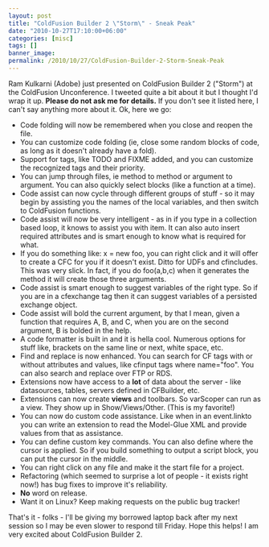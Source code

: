 ```yaml
---
layout: post
title: "ColdFusion Builder 2 \"Storm\" - Sneak Peak"
date: "2010-10-27T17:10:00+06:00"
categories: [misc]
tags: []
banner_image: 
permalink: /2010/10/27/ColdFusion-Builder-2-Storm-Sneak-Peak
---
```


Ram Kulkarni (Adobe) just presented on  ColdFusion Builder 2 ("Storm") at the ColdFusion Unconference. I tweeted quite a bit about it but I thought I'd wrap it up. <b>Please do not ask me for details.</b> If you don't see it listed here, I can't say anything more about it. Ok, here we go:
<!--more-->
<ul>
<li>Code folding will now be remembered when you close and reopen the file.
<li>You can customize code folding (ie, close some random blocks of code, as long as it doesn't already have a fold).
<li>Support for tags, like TODO and FIXME added, and you can customize the recognized tags and their priority.
<li>You can jump through files, ie method to method or argument to argument. You can also quickly select blocks (like a function at a time). 
<li>Code assist can now cycle through different groups of stuff - so it may begin by assisting you the names of the local variables, and then switch to ColdFusion functions.
<li>Code assist will now be very intelligent - as in if you type in a collection based loop, it knows to assist you with item. It can also auto insert required attributes and is smart enough to know what is required for what.
<li>If you do something like: x = new foo, you can right click and it will offer to create a CFC for you if it doesn't exist. Ditto for UDFs and cfincludes. This was very slick. In fact, if you do foo(a,b,c) when it generates the method it will create those three arguments.
<li>Code assist is smart enough to suggest variables of the right type. So if you are in a cfexchange tag then it can suggest variables of a persisted exchange object.
<li>Code assist will bold the current argument, by that I mean, given a function that requires A, B, and C, when you are on the second argument, B is bolded in the help.
<li>A code formatter is built in and it is hella cool. Numerous options for stuff like, brackets on the same line or next, white space, etc. 
<li>Find and replace is now enhanced. You can search for CF tags with or without attributes and values, like cfinput tags where name="foo". You can also search and replace over FTP or RDS.
<li>Extensions now have access to a <b>lot</b> of data about the server - like datasources, tables, servers defined in CFBuilder, etc.
<li>Extensions can now create <b>views</b> and toolbars. So varScoper can run as a view. They show up in Show/Views/Other. (This is my favorite!)
<li>You can now do custom code assistance. Like when in an event.linkto you can write an extension to read the Model-Glue XML and provide values from that as assistance. 
<li>You can define custom key commands. You can also define where the cursor is applied. So if you build something to output a script block, you can put the cursor in the middle.
<li>You can right click on any file and make it the start file for a project.
<li>Refactoring (which seemed to surprise a lot of people - it exists right now!) has bug fixes to improve it's reliability.
<li><b>No</b> word on release.
<li>Want it on Linux? Keep making requests on the public bug tracker!
</ul>

That's it - folks - I'll be giving my borrowed laptop back after my next session so I may be even slower to respond till Friday. Hope this helps! I am very excited about ColdFusion Builder 2.